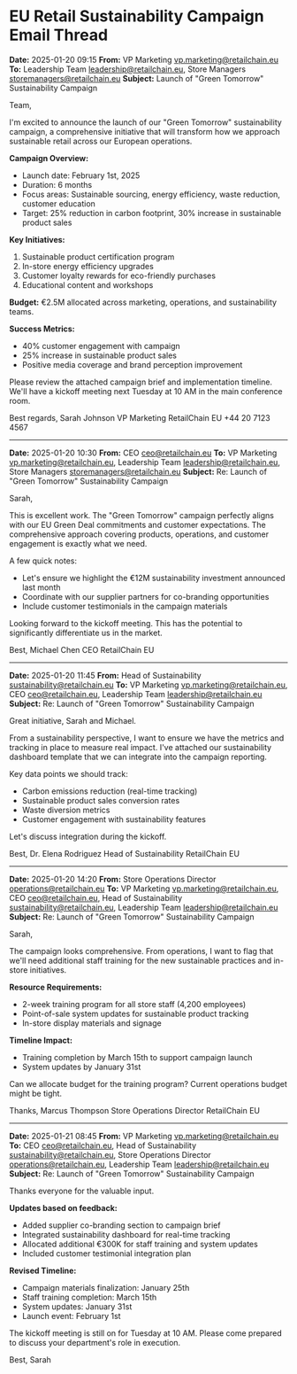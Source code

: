 # EU Retail Sustainability Campaign Email Thread

**Date:** 2025-01-20 09:15
**From:** VP Marketing <vp.marketing@retailchain.eu>
**To:** Leadership Team <leadership@retailchain.eu>, Store Managers <storemanagers@retailchain.eu>
**Subject:** Launch of "Green Tomorrow" Sustainability Campaign

Team,

I'm excited to announce the launch of our "Green Tomorrow" sustainability campaign, a comprehensive initiative that will transform how we approach sustainable retail across our European operations.

**Campaign Overview:**
- Launch date: February 1st, 2025
- Duration: 6 months
- Focus areas: Sustainable sourcing, energy efficiency, waste reduction, customer education
- Target: 25% reduction in carbon footprint, 30% increase in sustainable product sales

**Key Initiatives:**
1. Sustainable product certification program
2. In-store energy efficiency upgrades
3. Customer loyalty rewards for eco-friendly purchases
4. Educational content and workshops

**Budget:** €2.5M allocated across marketing, operations, and sustainability teams.

**Success Metrics:**
- 40% customer engagement with campaign
- 25% increase in sustainable product sales
- Positive media coverage and brand perception improvement

Please review the attached campaign brief and implementation timeline. We'll have a kickoff meeting next Tuesday at 10 AM in the main conference room.

Best regards,
Sarah Johnson
VP Marketing
RetailChain EU
+44 20 7123 4567

---

**Date:** 2025-01-20 10:30
**From:** CEO <ceo@retailchain.eu>
**To:** VP Marketing <vp.marketing@retailchain.eu>, Leadership Team <leadership@retailchain.eu>, Store Managers <storemanagers@retailchain.eu>
**Subject:** Re: Launch of "Green Tomorrow" Sustainability Campaign

Sarah,

This is excellent work. The "Green Tomorrow" campaign perfectly aligns with our EU Green Deal commitments and customer expectations. The comprehensive approach covering products, operations, and customer engagement is exactly what we need.

A few quick notes:
- Let's ensure we highlight the €12M sustainability investment announced last month
- Coordinate with our supplier partners for co-branding opportunities
- Include customer testimonials in the campaign materials

Looking forward to the kickoff meeting. This has the potential to significantly differentiate us in the market.

Best,
Michael Chen
CEO
RetailChain EU

---

**Date:** 2025-01-20 11:45
**From:** Head of Sustainability <sustainability@retailchain.eu>
**To:** VP Marketing <vp.marketing@retailchain.eu>, CEO <ceo@retailchain.eu>, Leadership Team <leadership@retailchain.eu>
**Subject:** Re: Launch of "Green Tomorrow" Sustainability Campaign

Great initiative, Sarah and Michael.

From a sustainability perspective, I want to ensure we have the metrics and tracking in place to measure real impact. I've attached our sustainability dashboard template that we can integrate into the campaign reporting.

Key data points we should track:
- Carbon emissions reduction (real-time tracking)
- Sustainable product sales conversion rates
- Waste diversion metrics
- Customer engagement with sustainability features

Let's discuss integration during the kickoff.

Best,
Dr. Elena Rodriguez
Head of Sustainability
RetailChain EU

---

**Date:** 2025-01-20 14:20
**From:** Store Operations Director <operations@retailchain.eu>
**To:** VP Marketing <vp.marketing@retailchain.eu>, CEO <ceo@retailchain.eu>, Head of Sustainability <sustainability@retailchain.eu>, Leadership Team <leadership@retailchain.eu>
**Subject:** Re: Launch of "Green Tomorrow" Sustainability Campaign

Sarah,

The campaign looks comprehensive. From operations, I want to flag that we'll need additional staff training for the new sustainable practices and in-store initiatives.

**Resource Requirements:**
- 2-week training program for all store staff (4,200 employees)
- Point-of-sale system updates for sustainable product tracking
- In-store display materials and signage

**Timeline Impact:**
- Training completion by March 15th to support campaign launch
- System updates by January 31st

Can we allocate budget for the training program? Current operations budget might be tight.

Thanks,
Marcus Thompson
Store Operations Director
RetailChain EU

---

**Date:** 2025-01-21 08:45
**From:** VP Marketing <vp.marketing@retailchain.eu>
**To:** CEO <ceo@retailchain.eu>, Head of Sustainability <sustainability@retailchain.eu>, Store Operations Director <operations@retailchain.eu>, Leadership Team <leadership@retailchain.eu>
**Subject:** Re: Launch of "Green Tomorrow" Sustainability Campaign

Thanks everyone for the valuable input.

**Updates based on feedback:**
- Added supplier co-branding section to campaign brief
- Integrated sustainability dashboard for real-time tracking
- Allocated additional €300K for staff training and system updates
- Included customer testimonial integration plan

**Revised Timeline:**
- Campaign materials finalization: January 25th
- Staff training completion: March 15th
- System updates: January 31st
- Launch event: February 1st

The kickoff meeting is still on for Tuesday at 10 AM. Please come prepared to discuss your department's role in execution.

Best,
Sarah
